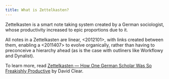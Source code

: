 ```yaml
---
title: What is Zettelkasten?
---
```


Zettelkasten is a smart note taking system created by a German sociologist, whose productivity increased to epic proportions due to it. 

All notes in a Zettelkasten are linear, <2012101>, with links created between them, enabling a <2011407> to evolve organically, rather than having to preconceive a hierarchy ahead (as is the case with outliners like Workflowy and Dynalist).

To learn more, read [Zettelkasten — How One German Scholar Was So Freakishly Productive](https://writingcooperative.com/zettelkasten-how-one-german-scholar-was-so-freakishly-productive-997e4e0ca125) by David Clear.

